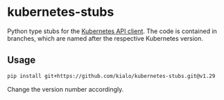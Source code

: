 # kubernetes-stubs

Python type stubs for the [Kubernetes API client](https://github.com/kubernetes-client/python).
The code is contained in branches, which are named after the respective Kubernetes version.

## Usage

```bash
pip install git+https://github.com/kialo/kubernetes-stubs.git@v1.29
```

Change the version number accordingly.
